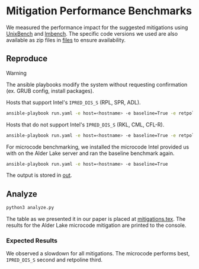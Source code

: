 
# Mitigation Performance Benchmarks

We measured the performance impact for the suggested mitigations using [UnixBench](https://github.com/kdlucas/byte-unixbench/tree/2c29fe37ef23d9ece3a19e7215b966b7d199ede1) and [lmbench](https://github.com/intel/lmbench/tree/701c6c35b0270d4634fb1dc5272721340322b8ed).
The specific code versions we used are also available as zip files in [files](./files) to ensure availability.


## Reproduce

> [!WARNING]
> The ansible playbooks modify the system without requesting confirmation (ex. GRUB config, install packages).

Hosts that support Intel's `IPRED_DIS_S` (RPL, SPR, ADL).
```bash
ansible-playbook run.yaml -e host=<hostname> -e baseline=True -e retpoline=True -e ipred=True
```

Hosts that do not support Intel's `IPRED_DIS_S` (RKL, CML, CFL-R).
```bash
ansible-playbook run.yaml -e host=<hostname> -e baseline=True -e retpoline=True
```

For microcode benchmarking, we installed the microcode Intel provided us with on the Alder Lake server and ran the baseline benchmark again.
```bash
ansible-playbook run.yaml -e host=<hostname> -e baseline=True
```

The output is stored in [out](./out).

## Analyze

```bash
python3 analyze.py
```

The table as we presented it in our paper is placed at [mitigations.tex](../../tables/mitigations.tex).
The results for the Alder Lake microcode mitigation are printed to the console.


### Expected Results

We observed a slowdown for all mitigations. The microcode performs best, `IPRED_DIS_S` second and retpoline third.